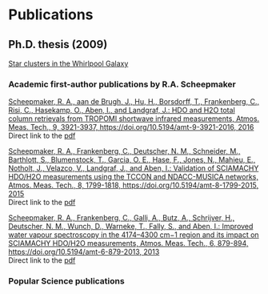 Publications
============

## Ph.D. thesis (2009)

[Star clusters in the Whirlpool Galaxy](scheepmaker_phdthesis2009.pdf)


### Academic first-author publications by R.A. Scheepmaker

[Scheepmaker, R. A., aan de Brugh, J., Hu, H., Borsdorff, T., Frankenberg, C., Risi, C., Hasekamp, O., Aben, I., and Landgraf, J.: HDO and H2O total column retrievals from TROPOMI shortwave infrared measurements, Atmos. Meas. Tech., 9, 3921-3937, https://doi.org/10.5194/amt-9-3921-2016, 2016](http://www.atmos-meas-tech.net/9/3921/2016/)  
Direct link to the [pdf](amt-9-3921-2016.pdf)

[Scheepmaker, R. A., Frankenberg, C., Deutscher, N. M., Schneider, M., Barthlott, S., Blumenstock, T., Garcia, O. E., Hase, F., Jones, N., Mahieu, E., Notholt, J., Velazco, V., Landgraf, J., and Aben, I.: Validation of SCIAMACHY HDO/H2O measurements using the TCCON and NDACC-MUSICA networks, Atmos. Meas. Tech., 8, 1799-1818, https://doi.org/10.5194/amt-8-1799-2015, 2015](https://www.atmos-meas-tech.net/8/1799/2015/amt-8-1799-2015.html)  
Direct link to the [pdf](amt-8-1799-2015.pdf)

[Scheepmaker, R. A., Frankenberg, C., Galli, A., Butz, A., Schrijver, H., Deutscher, N. M., Wunch, D., Warneke, T., Fally, S., and Aben, I.: Improved water vapour spectroscopy in the 4174–4300 cm−1 region and its impact on SCIAMACHY HDO/H2O measurements, Atmos. Meas. Tech., 6, 879-894, https://doi.org/10.5194/amt-6-879-2013, 2013](https://www.atmos-meas-tech.net/6/879/2013/amt-6-879-2013.html)  
Direct link to the [pdf](amt-9-3921-2016.pdf)

[]()

### Popular Science publications

